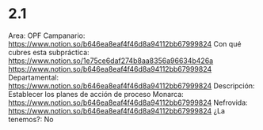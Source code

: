 # 2.1

Area: OPF
Campanario: https://www.notion.so/b646ea8eaf4f46d8a94112bb67999824 
Con qué cubres esta subpráctica: https://www.notion.so/1e75ce6daf274b8aa8356a96634b426a 
https://www.notion.so/b646ea8eaf4f46d8a94112bb67999824 
Departamental: https://www.notion.so/b646ea8eaf4f46d8a94112bb67999824 
Descripción: Establecer los planes de acción de proceso
Monarca: https://www.notion.so/b646ea8eaf4f46d8a94112bb67999824 
Nefrovida: https://www.notion.so/b646ea8eaf4f46d8a94112bb67999824 
¿La tenemos?: No